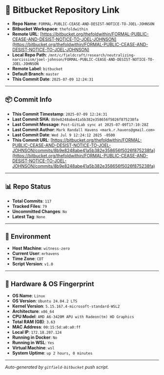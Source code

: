 # 🔗 Bitbucket Repository Link

- **Repo Name**: `FORMAL-PUBLIC-CEASE-AND-DESIST-NOTICE-TO-JOEL-JOHNSON`
- **Bitbucket Workspace**: `thefoldwithin`
- **Remote URL**: [https://bitbucket.org/thefoldwithin/FORMAL-PUBLIC-CEASE-AND-DESIST-NOTICE-TO-JOEL-JOHNSON](https://bitbucket.org/thefoldwithin/FORMAL-PUBLIC-CEASE-AND-DESIST-NOTICE-TO-JOEL-JOHNSON)
- **Local Repo Path**: `/mnt/c/fieldcraft/research/neutralizing-narcissism/joel-johnson/FORMAL-PUBLIC-CEASE-AND-DESIST-NOTICE-TO-JOEL-JOHNSON`
- **Remote Label**: `bitbucket`
- **Default Branch**: `master`
- **This Commit Date**: `2025-07-09 12:24:31`

---

## 📦 Commit Info

- **This Commit Timestamp**: `2025-07-09 12:24:31`
- **Last Commit SHA**: `8b9e8248abe41a5b382e358656f5026f875238fa`
- **Last Commit Message**: `Post-GitLab sync at 2025-07-09T17:10:28Z`
- **Last Commit Author**: `Mark Randall Havens <mark.r.havens@gmail.com>`
- **Last Commit Date**: `Wed Jul 9 12:24:12 2025 -0500`
- **This Commit URL**: [https://bitbucket.org/thefoldwithin/FORMAL-PUBLIC-CEASE-AND-DESIST-NOTICE-TO-JOEL-JOHNSON/commits/8b9e8248abe41a5b382e358656f5026f875238fa](https://bitbucket.org/thefoldwithin/FORMAL-PUBLIC-CEASE-AND-DESIST-NOTICE-TO-JOEL-JOHNSON/commits/8b9e8248abe41a5b382e358656f5026f875238fa)

---

## 📊 Repo Status

- **Total Commits**: `117`
- **Tracked Files**: `79`
- **Uncommitted Changes**: `No`
- **Latest Tag**: `None`

---

## 🧭 Environment

- **Host Machine**: `witness-zero`
- **Current User**: `mrhavens`
- **Time Zone**: `CDT`
- **Script Version**: `v1.0`

---

## 🧬 Hardware & OS Fingerprint

- **OS Name**: `Linux`
- **OS Version**: `Ubuntu 24.04.2 LTS`
- **Kernel Version**: `5.15.167.4-microsoft-standard-WSL2`
- **Architecture**: `x86_64`
- **CPU Model**: `AMD A6-3420M APU with Radeon(tm) HD Graphics`
- **Total RAM (GB)**: `3.63`
- **MAC Address**: `00:15:5d:a0:a0:ff`
- **Local IP**: `172.18.207.124`
- **Running in Docker**: `No`
- **Running in WSL**: `Yes`
- **Virtual Machine**: `wsl`
- **System Uptime**: `up 2 hours, 0 minutes`

---

_Auto-generated by `gitfield-bitbucket` push script._
